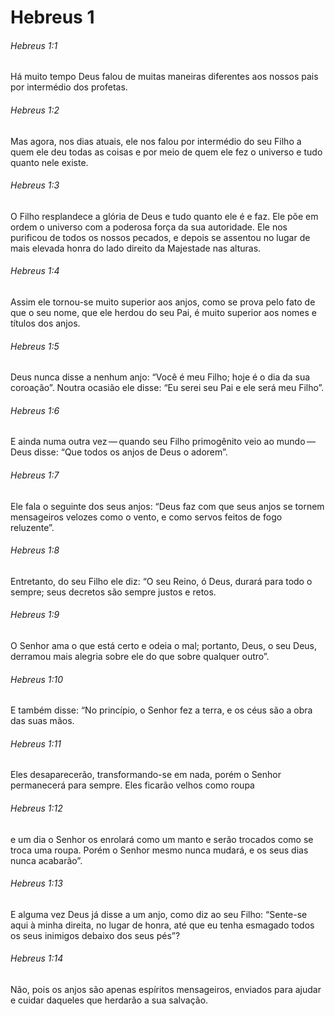 # Hebreus 1

###### Hebreus 1:1

Há muito tempo Deus falou de muitas maneiras diferentes aos nossos pais por intermédio dos profetas.

###### Hebreus 1:2

Mas agora, nos dias atuais, ele nos falou por intermédio do seu Filho a quem ele deu todas as coisas e por meio de quem ele fez o universo e tudo quanto nele existe.

###### Hebreus 1:3

O Filho resplandece a glória de Deus e tudo quanto ele é e faz. Ele põe em ordem o universo com a poderosa força da sua autoridade. Ele nos purificou de todos os nossos pecados, e depois se assentou no lugar de mais elevada honra do lado direito da Majestade nas alturas.

###### Hebreus 1:4

Assim ele tornou-se muito superior aos anjos, como se prova pelo fato de que o seu nome, que ele herdou do seu Pai, é muito superior aos nomes e títulos dos anjos.

###### Hebreus 1:5

Deus nunca disse a nenhum anjo: “Você é meu Filho; hoje é o dia da sua coroação”. Noutra ocasião ele disse: “Eu serei seu Pai e ele será meu Filho”.

###### Hebreus 1:6

E ainda numa outra vez — quando seu Filho primogênito veio ao mundo — Deus disse: “Que todos os anjos de Deus o adorem”.

###### Hebreus 1:7

Ele fala o seguinte dos seus anjos: “Deus faz com que seus anjos se tornem mensageiros velozes como o vento, e como servos feitos de fogo reluzente”.

###### Hebreus 1:8

Entretanto, do seu Filho ele diz: “O seu Reino, ó Deus, durará para todo o sempre; seus decretos são sempre justos e retos.

###### Hebreus 1:9

O Senhor ama o que está certo e odeia o mal; portanto, Deus, o seu Deus, derramou mais alegria sobre ele do que sobre qualquer outro”.

###### Hebreus 1:10

E também disse: “No princípio, o Senhor fez a terra, e os céus são a obra das suas mãos.

###### Hebreus 1:11

Eles desaparecerão, transformando-se em nada, porém o Senhor permanecerá para sempre. Eles ficarão velhos como roupa

###### Hebreus 1:12

e um dia o Senhor os enrolará como um manto e serão trocados como se troca uma roupa. Porém o Senhor mesmo nunca mudará, e os seus dias nunca acabarão”.

###### Hebreus 1:13

E alguma vez Deus já disse a um anjo, como diz ao seu Filho: “Sente-se aqui à minha direita, no lugar de honra, até que eu tenha esmagado todos os seus inimigos debaixo dos seus pés”?

###### Hebreus 1:14

Não, pois os anjos são apenas espíritos mensageiros, enviados para ajudar e cuidar daqueles que herdarão a sua salvação.

